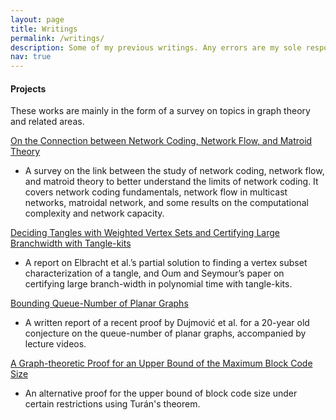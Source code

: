 ```yaml
---
layout: page
title: Writings
permalink: /writings/
description: Some of my previous writings. Any errors are my sole responsibility.
nav: true
---
```


#### Projects

These works are mainly in the form of a survey on topics in graph theory and related areas.

[On the Connection between Network Coding, Network Flow, and Matroid Theory](/assets/pdf/papers/network_coding_paper.pdf)

- A survey on the link between the study of network coding, network flow, and matroid theory to better understand  the  limits  of  network  coding. It  covers  network  coding  fundamentals,  network  flow  in multicast networks, matroidal network, and some results on the computational complexity and network capacity.

[Deciding Tangles with Weighted Vertex Sets and Certifying Large Branchwidth with Tangle-kits](/assets/pdf/papers/tangle_paper.pdf)

- A report on Elbracht et al.’s partial solution to finding a vertex subset characterization of a tangle, and Oum and Seymour’s paper on certifying large branch-width in polynomial time with tangle-kits.

[Bounding Queue-Number of Planar Graphs](/assets/pdf/papers/queue_number_paper.pdf)

- A written report of a recent proof by Dujmović et al. for a 20-year old conjecture on the queue-number of planar graphs, accompanied by lecture videos.

[A Graph-theoretic Proof for an Upper Bound of the Maximum Block Code Size](/assets/pdf/papers/block_code_paper.pdf)

- An alternative proof for the upper bound of block code size under certain restrictions using Turán's theorem.
